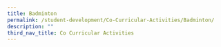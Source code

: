 ```yaml
---
title: Badminton
permalink: /student-development/Co-Curricular-Activities/Badminton/
description: ""
third_nav_title: Co Curricular Activities
---
```

